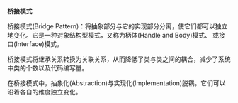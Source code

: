 **桥接模式**
    
桥接模式(Bridge Pattern)：将抽象部分与它的实现部分分离，使它们都可以独立地变化。它是一种对象结构型模式，又称为柄体(Handle and Body)模式、 或接口(Interface)模式。

桥接模式将继承关系转换为关联关系，从而降低了类与类之间的耦合，减少了系统中类的个数以及代码编写量。

在桥接模式中，抽象化(Abstraction)与实现化(Implementation)脱耦，它们可以沿着各自的维度独立变化。
